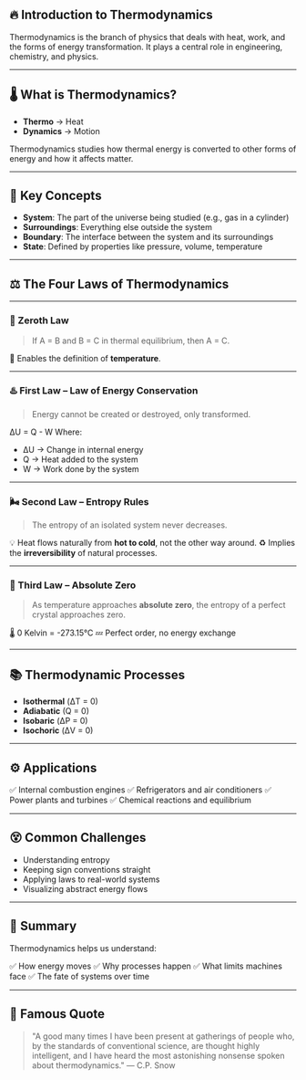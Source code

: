 
## 🔥 Introduction to Thermodynamics

Thermodynamics is the branch of physics that deals with heat, work, and the forms of energy transformation.
It plays a central role in engineering, chemistry, and physics.

---

## 🌡️ What is Thermodynamics?

* **Thermo** → Heat
* **Dynamics** → Motion

Thermodynamics studies how thermal energy is converted to other forms of energy and how it affects matter.

---

## 🧪 Key Concepts

* **System**: The part of the universe being studied (e.g., gas in a cylinder)
* **Surroundings**: Everything else outside the system
* **Boundary**: The interface between the system and its surroundings
* **State**: Defined by properties like pressure, volume, temperature

---

## ⚖️ The Four Laws of Thermodynamics

---

### 🧵 Zeroth Law

> If A = B and B = C in thermal equilibrium, then A = C.

🔁 Enables the definition of **temperature**.

---

### ♨️ First Law – Law of Energy Conservation

> Energy cannot be created or destroyed, only transformed.

ΔU = Q - W
Where:

* ΔU → Change in internal energy
* Q → Heat added to the system
* W → Work done by the system

---

### 🌬️ Second Law – Entropy Rules

> The entropy of an isolated system never decreases.

💡 Heat flows naturally from **hot to cold**, not the other way around.
♻️ Implies the **irreversibility** of natural processes.

---

### 🧊 Third Law – Absolute Zero

> As temperature approaches **absolute zero**, the entropy of a perfect crystal approaches zero.

🌡️ 0 Kelvin = -273.15°C
💤 Perfect order, no energy exchange

---

## 📚 Thermodynamic Processes

* **Isothermal** (ΔT = 0)
* **Adiabatic** (Q = 0)
* **Isobaric** (ΔP = 0)
* **Isochoric** (ΔV = 0)

---

## ⚙️ Applications

✅ Internal combustion engines
✅ Refrigerators and air conditioners
✅ Power plants and turbines
✅ Chemical reactions and equilibrium

---

## 😵 Common Challenges

* Understanding entropy
* Keeping sign conventions straight
* Applying laws to real-world systems
* Visualizing abstract energy flows

---

## 🧠 Summary

Thermodynamics helps us understand:

✅ How energy moves
✅ Why processes happen
✅ What limits machines face
✅ The fate of systems over time

---

## 🧪 Famous Quote

> "A good many times I have been present at gatherings of people who, by the standards of conventional science, are thought highly intelligent, and I have heard the most astonishing nonsense spoken about thermodynamics."
> — C.P. Snow

